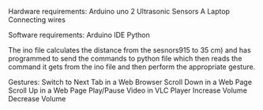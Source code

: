 Hardware requirements:
Arduino uno
2 Ultrasonic Sensors
A Laptop
Connecting wires

Software requirements:
Arduino IDE
Python

The ino file calculates the distance from the sesnors915 to 35 cm) and has programmed to send the commands to python file which then reads the command it gets from the ino file and then perform the appropriate gesture.

Gestures:
Switch to Next Tab in a Web Browser
Scroll Down in a Web Page
Scroll Up in a Web Page
Play/Pause Video in VLC Player
Increase Volume
Decrease Volume
